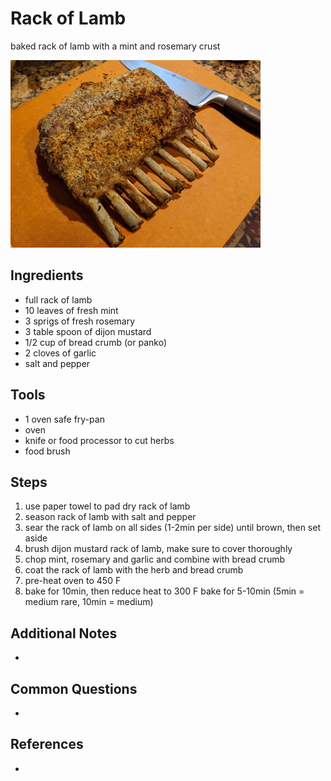 Rack of Lamb
======
baked rack of lamb with a mint and rosemary crust

<img src="images/lamb-rack.jpg" alt="Mac & Cheese!" title="Simple Mac and Cheese" width="400" />

## Ingredients
* full rack of lamb
* 10 leaves of fresh mint
* 3 sprigs of fresh rosemary 
* 3 table spoon of dijon mustard
* 1/2 cup of bread crumb (or panko)
* 2 cloves of garlic
* salt and pepper

## Tools
* 1 oven safe fry-pan
* oven
* knife or food processor to cut herbs
* food brush

## Steps
1. use paper towel to pad dry rack of lamb
2. season rack of lamb with salt and pepper
3. sear the rack of lamb on all sides (1-2min per side) until brown, then set aside
4. brush dijon mustard rack of lamb, make sure to cover thoroughly 
5. chop mint, rosemary and garlic and combine with bread crumb
6. coat the rack of lamb with the herb and bread crumb
7. pre-heat oven to 450 F
8. bake for 10min, then reduce heat to 300 F bake for 5-10min (5min = medium rare, 10min = medium)

## Additional Notes
*

## Common Questions
*

## References
*
